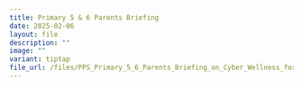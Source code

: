 ```yaml
---
title: Primary 5 & 6 Parents Briefing
date: 2025-02-06
layout: file
description: ""
image: ""
variant: tiptap
file_url: /files/PPS_Primary_5_6_Parents_Briefing_on_Cyber_Wellness_for_2025.pdf
---
```

